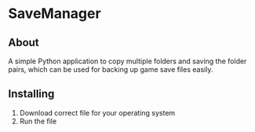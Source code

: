 # SaveManager

## About
A simple Python application to copy multiple folders and saving the folder pairs, which can be used for backing up game save files easily.

## Installing
1. Download correct file for your operating system
2. Run the file